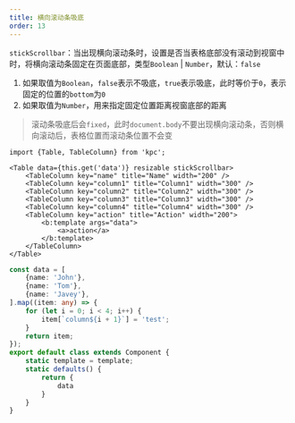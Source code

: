 ```yaml
---
title: 横向滚动条吸底
order: 13
---
```


`stickScrollbar`：当出现横向滚动条时，设置是否当表格底部没有滚动到视窗中时，将横向滚动条固定在页面底部，类型`Boolean` | `Number`，默认：`false`

1. 如果取值为`Boolean`，`false`表示不吸底，`true`表示吸底，此时等价于`0`，表示固定的位置的`bottom`为`0`
2. 如果取值为`Number`，用来指定固定位置距离视窗底部的距离

> 滚动条吸底后会`fixed`，此时`document.body`不要出现横向滚动条，否则横向滚动后，表格位置而滚动条位置不会变

```vdt
import {Table, TableColumn} from 'kpc';

<Table data={this.get('data')} resizable stickScrollbar>
    <TableColumn key="name" title="Name" width="200" />
    <TableColumn key="column1" title="Column1" width="300" />
    <TableColumn key="column2" title="Column2" width="300" />
    <TableColumn key="column3" title="Column3" width="300" />
    <TableColumn key="column4" title="Column4" width="300" />
    <TableColumn key="action" title="Action" width="200">
        <b:template args="data">
            <a>action</a>
        </b:template>
    </TableColumn>
</Table>
```

```ts
const data = [
    {name: 'John'},
    {name: 'Tom'},
    {name: 'Javey'},
].map((item: any) => {
    for (let i = 0; i < 4; i++) {
        item[`column${i + 1}`] = 'test';
    }
    return item;
});
export default class extends Component {
    static template = template;
    static defaults() {
        return {
            data
        }
    }
}
```
